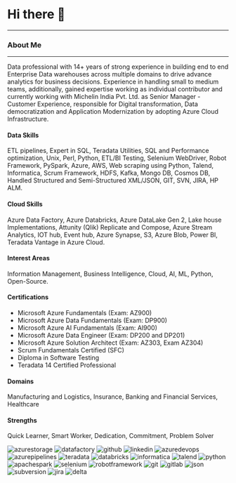 # Hi there 👋

---
### **About Me**

---
Data professional with 14+ years of strong experience in building end to end Enterprise Data warehouses across multiple domains to drive advance analytics for business decisions. Experience in handling small to medium teams,  additionally, gained expertise working as individual contributor and currently working with Michelin India Pvt. Ltd. as Senior Manager - Customer Experience, responsible for Digital transformation, Data democratization and Application Modernization by adopting Azure Cloud Infrastructure.

#### Data Skills
ETL pipelines, Expert in SQL, Teradata Utilities, SQL and Performance optimization, Unix, Perl, Python, ETL/BI Testing, Selenium WebDriver, Robot Framework, PySpark, Azure, AWS, Web scraping using Python, Talend, Informatica, Scrum Framework, HDFS, Kafka, Mongo DB, Cosmos DB, Handled Structured and Semi-Structured XML/JSON, GIT, SVN, JIRA, HP ALM.

#### Cloud Skills
Azure Data Factory, Azure Databricks, Azure DataLake Gen 2, Lake house Implementations, Attunity (Qlik) Replicate and Compose, Azure Stream Analytics, IOT hub, Event hub, Azure Synapse, S3, Azure Blob, Power BI, Teradata Vantage in Azure Cloud.

#### Interest Areas
Information Management, Business Intelligence, Cloud, AI, ML, Python, Open-Source.

#### Certifications
- Microsoft Azure Fundamentals (Exam: AZ900) 
- Microsoft Azure Data Fundamentals (Exam: DP900) 
- Microsoft Azure AI Fundamentals (Exam: AI900)
- Microsoft Azure Data Engineer (Exam: DP200 and DP201) 
- Microsoft Azure Solution Architect (Exam: AZ303, Exam AZ304) 
- Scrum Fundamentals Certified (SFC) 
- Diploma in Software Testing 
- Teradata 14 Certified Professional

#### Domains
Manufacturing and Logistics, Insurance, Banking and Financial Services, Healthcare

#### Strengths
Quick Learner, Smart Worker, Dedication, Commitment, Problem Solver

![azurestorage](https://img.shields.io/badge/blobstoarge-0A66C2?style=for-the-badge&logo=blobstoarge&logoColor=white)
![datafactory](https://img.shields.io/badge/datafactory-0A66C2?style=for-the-badge&logo=datafactory&logoColor=white)
![github](https://img.shields.io/badge/GitHub-000000?style=for-the-badge&logo=GitHub&logoColor=white)
![linkedin](https://img.shields.io/badge/LinkedIn-0A66C2?style=for-the-badge&logo=LinkedIn&logoColor=white)
![azuredevops](https://img.shields.io/badge/azuredevops-0A66C2?style=for-the-badge&logo=azuredevops&logoColor=white)
![azurepipelines](https://img.shields.io/badge/azurepipelines-0A66C2?style=for-the-badge&logo=azurepipelines&logoColor=white)
![teradata](https://img.shields.io/badge/teradata-F37440?style=for-the-badge&logo=teradata&logoColor=white)
![databricks](https://img.shields.io/badge/databricks-FF3621?style=for-the-badge&logo=databricks&logoColor=white)
![informatica](https://img.shields.io/badge/informatica-FF4D00?style=for-the-badge&logo=informatica&logoColor=white)
![talend](https://img.shields.io/badge/talend-FF6D70?style=for-the-badge&logo=talend&logoColor=white)
![python](https://img.shields.io/badge/python-3776AB?style=for-the-badge&logo=python&logoColor=white)
![apachespark](https://img.shields.io/badge/apachespark-E25A1C?style=for-the-badge&logo=apachespark&logoColor=white)
![selenium](https://img.shields.io/badge/selenium-43B02A?style=for-the-badge&logo=selenium&logoColor=white)
![robotframework](https://img.shields.io/badge/robotframework-000000?style=for-the-badge&logo=robotframework&logoColor=white)
![git](https://img.shields.io/badge/git-F05032?style=for-the-badge&logo=git&logoColor=white)
![gitlab](https://img.shields.io/badge/gitlab-FCA121?style=for-the-badge&logo=gitlab&logoColor=white)
![json](https://img.shields.io/badge/json-000000?style=for-the-badge&logo=json&logoColor=white)
![subversion](https://img.shields.io/badge/subversion-809CC9?style=for-the-badge&logo=subversion&logoColor=white)
![jira](https://img.shields.io/badge/jira-0052CC?style=for-the-badge&logo=jira&logoColor=white)
![delta](https://img.shields.io/badge/deltalake-003366?style=for-the-badge&logo=delta&logoColor=white)


<!--
**schaggar/schaggar** is a ✨ _special_ ✨ repository because its `README.md` (this file) appears on your GitHub profile.

Here are some ideas to get you started:

- 🔭 I’m currently working on ...
- 🌱 I’m currently learning ...
- 👯 I’m looking to collaborate on ...
- 🤔 I’m looking for help with ...
- 💬 Ask me about ...
- 📫 How to reach me: ...
- 😄 Pronouns: ...
- ⚡ Fun fact: ...
-->
